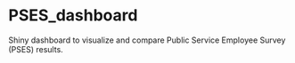 # PSES_dashboard

Shiny dashboard to visualize and compare Public Service Employee Survey (PSES) results.


